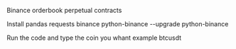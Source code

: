 Binance orderbook perpetual contracts

Install pandas requests binance python-binance --upgrade python-binance

Run the code and type the coin you whant example btcusdt
